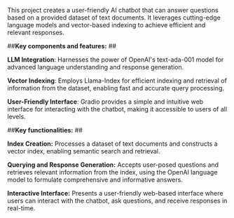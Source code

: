 This project creates a user-friendly AI chatbot that can answer questions based on a provided dataset of text documents. It leverages cutting-edge language models and vector-based indexing to achieve efficient and relevant responses.

##**Key components and features:**  ##


**LLM Integration**: Harnesses the power of OpenAI's text-ada-001 model for advanced language understanding and response generation.  

**Vector Indexing**: Employs Llama-Index for efficient indexing and retrieval of information from the dataset, enabling fast and accurate query processing.  

**User-Friendly Interface**: Gradio provides a simple and intuitive web interface for interacting with the chatbot, making it accessible to users of all levels.


##**Key functionalities:**  ##

**Index Creation:** Processes a dataset of text documents and constructs a vector index, enabling semantic search and retrieval.  

**Querying and Response Generation:** Accepts user-posed questions and retrieves relevant information from the index, using the OpenAI language model to formulate comprehensive and informative answers.  

**Interactive Interface:** Presents a user-friendly web-based interface where users can interact with the chatbot, ask questions, and receive responses in real-time.

